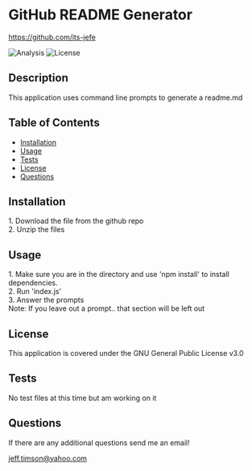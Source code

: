 # GitHub README Generator

https://github.com/its-jefe

![Analysis](https://img.shields.io/github/languages/top/its-jefe/github-readme-generator)
![License](https://img.shields.io/github/license/its-jefe/github-readme-generator)
  
## Description
This application uses command line prompts to generate a readme.md

## Table of Contents
* [Installation](#installation)
* [Usage](#usage)
* [Tests](#tests)
* [License](#license)
* [Questions](#questions)

## Installation
1\. Download the file from the github repo <br> 2. Unzip the files

## Usage
1\. Make sure you are in the directory and use 'npm install' to install dependencies. <br> 2. Run 'index.js' <br> 3. Answer the prompts <br> Note: If you leave out a prompt.. that section will be left out

## License
This application is covered under the GNU General Public License v3.0 

## Tests
No test files at this time but am working on it

## Questions
If there are any additional questions send me an email! 

jeff.timson@yahoo.com
